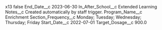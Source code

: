 <?xml version="1.0" encoding="UTF-8"?>
<CustomMetadata xmlns="http://soap.sforce.com/2006/04/metadata" xmlns:xsi="http://www.w3.org/2001/XMLSchema-instance" xmlns:xsd="http://www.w3.org/2001/XMLSchema">
    <label>x13</label>
    <protected>false</protected>
    <values>
        <field>End_Date__c</field>
        <value xsi:type="xsd:date">2023-06-30</value>
    </values>
    <values>
        <field>In_After_School__c</field>
        <value xsi:type="xsd:string">Extended Learning</value>
    </values>
    <values>
        <field>Notes__c</field>
        <value xsi:type="xsd:string">Created automatically by staff trigger.</value>
    </values>
    <values>
        <field>Program_Name__c</field>
        <value xsi:type="xsd:string">Enrichment</value>
    </values>
    <values>
        <field>Section_Frequency__c</field>
        <value xsi:type="xsd:string">Monday; Tuesday; Wednesday; Thursday; Friday</value>
    </values>
    <values>
        <field>Start_Date__c</field>
        <value xsi:type="xsd:date">2022-07-01</value>
    </values>
    <values>
        <field>Target_Dosage__c</field>
        <value xsi:type="xsd:double">900.0</value>
    </values>
</CustomMetadata>
